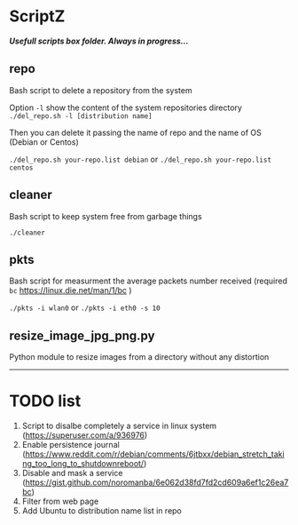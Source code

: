 # ScriptZ
__*Usefull scripts box folder. Always in progress...*__

## repo
Bash script to delete a repository from the system

Option `-l` show the content of the system repositories directory
`./del_repo.sh -l [distribution name]`

Then you can delete it passing the name of repo and the name of OS (Debian or Centos)

`./del_repo.sh your-repo.list debian` or `./del_repo.sh your-repo.list centos`

## cleaner
Bash script to keep system free from garbage things

`./cleaner`

## pkts
Bash script for measurment the average packets number received (required `bc` https://linux.die.net/man/1/bc )

`./pkts -i wlan0` or `./pkts -i eth0 -s 10`

## resize_image_jpg_png.py
Python module to resize images from a directory without any distortion

---

# TODO list

1. Script to disalbe completely a service in linux system (https://superuser.com/a/936976)
2. Enable persistence journal (https://www.reddit.com/r/debian/comments/6jtbxx/debian_stretch_taking_too_long_to_shutdownreboot/)
3. Disable and mask a service (https://gist.github.com/noromanba/6e062d38fd7fd2cd609a6ef1c26ea7bc)
4. Filter from web page
5. Add Ubuntu to distribution name list in repo
